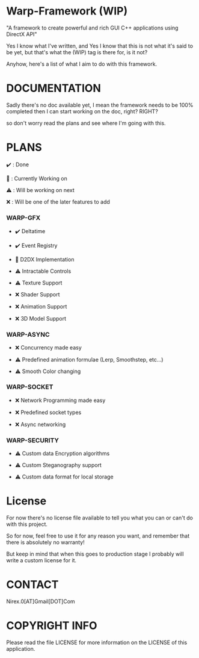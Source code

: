 # Warp-Framework (WIP)
"A framework to create powerful and rich GUI C++ applications using DirectX API"

Yes I know what I've written, and Yes I know that this is not what it's said to be yet, but that's what the (WIP) tag is there for, is it not?

Anyhow, here's a list of what I aim to do with this framework.

DOCUMENTATION
=============

Sadly there's no doc available yet, I mean the framework needs to be 100% completed then I can start working on the doc, right? RIGHT?

so don't worry read the plans and see where I'm going with this.

PLANS
=====

✔️ : Done

🔧 : Currently Working on

⚠️ : Will be working on next

❌ : Will be one of the later features to add


### WARP-GFX

- ✔️ Deltatime 

- ✔️ Event Registry

- 🔧 D2DX Implementation

- ⚠️ Intractable Controls

- ⚠️ Texture Support

- ❌ Shader Support

- ❌ Animation Support

- ❌ 3D Model Support

### WARP-ASYNC

- ❌ Concurrency made easy

- ⚠️ Predefined animation formulae (Lerp, Smoothstep, etc...)

- ⚠️ Smooth Color changing

### WARP-SOCKET

- ❌ Network Programming made easy

- ❌ Predefined socket types

- ❌ Async networking

### WARP-SECURITY

- ⚠️ Custom data Encryption algorithms

- ⚠️ Custom Steganography support

- ⚠️ Custom data format for local storage

License
=======

For now there's no license file available to tell you what you can or can't do with this project.

So for now, feel free to use it for any reason you want, and remember that there is absolutely no warranty!

But keep in mind that when this goes to production stage I probably will write a custom license for it.

CONTACT
=======

Nirex.0[AT]Gmail[DOT]Com

COPYRIGHT INFO
==============

Please read the file LICENSE for more information on the LICENSE of this application.


